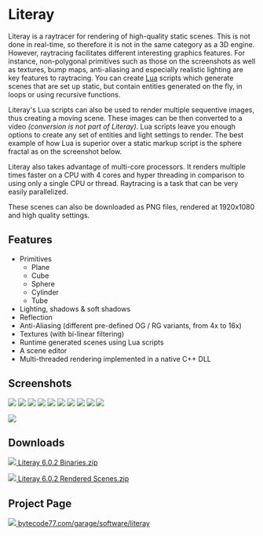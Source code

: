# Literay

Literay is a raytracer for rendering of high-quality static scenes. This is not
done in real-time, so therefore it is not in the same category as a 3D engine.
However, raytracing facilitates different interesting graphics features. For
instance, non-polygonal primitives such as those on the screenshots as well as
textures, bump maps, anti-aliasing and especially realistic lighting are key
features to raytracing. You can create
[Lua](https://en.wikipedia.org/wiki/Lua_%28programming_language%29) scripts
which generate scenes that are set up static, but contain entities generated on
the fly, in loops or using recursive functions.

Literay's Lua scripts can also be used to render multiple sequentive images,
thus creating a moving scene. These images can be then converted to a video
*(conversion is not part of Literay)*. Lua scripts leave you enough options to
create any set of entities and light settings to render. The best example of how
Lua is superior over a static markup script is the sphere fractal as on the
screenshot below.

Literay also takes advantage of multi-core processors. It renders multiple times
faster on a CPU with 4 cores and hyper threading in comparison to using only a
single CPU or thread. Raytracing is a task that can be very easily parallelized.

These scenes can also be downloaded as PNG files, rendered at 1920x1080 and high
quality settings.

## Features

* Primitives
  * Plane
  * Cube
  * Sphere
  * Cylinder
  * Tube
* Lighting, shadows & soft shadows
* Reflection
* Anti-Aliasing (different pre-defined OG / RG variants, from 4x to 16x)
* Textures (with bi-linear filtering)
* Runtime generated scenes using Lua scripts
* A scene editor
* Multi-threaded rendering implemented in a native C++ DLL

## Screenshots

[![](https://bytecode77.com/cache/thumbs/?path=images/sites/garage/software/literay/gallery/001.jpg&height=200)](https://bytecode77.com/images/sites/garage/software/literay/gallery/001.jpg)
[![](https://bytecode77.com/cache/thumbs/?path=images/sites/garage/software/literay/gallery/002.jpg&height=200)](https://bytecode77.com/images/sites/garage/software/literay/gallery/002.jpg)
[![](https://bytecode77.com/cache/thumbs/?path=images/sites/garage/software/literay/gallery/003.jpg&height=200)](https://bytecode77.com/images/sites/garage/software/literay/gallery/003.jpg)
[![](https://bytecode77.com/cache/thumbs/?path=images/sites/garage/software/literay/gallery/004.jpg&height=200)](https://bytecode77.com/images/sites/garage/software/literay/gallery/004.jpg)
[![](https://bytecode77.com/cache/thumbs/?path=images/sites/garage/software/literay/gallery/005.jpg&height=200)](https://bytecode77.com/images/sites/garage/software/literay/gallery/005.jpg)
[![](https://bytecode77.com/cache/thumbs/?path=images/sites/garage/software/literay/gallery/006.jpg&height=200)](https://bytecode77.com/images/sites/garage/software/literay/gallery/006.jpg)
[![](https://bytecode77.com/cache/thumbs/?path=images/sites/garage/software/literay/gallery/007.jpg&height=200)](https://bytecode77.com/images/sites/garage/software/literay/gallery/007.jpg)
[![](https://bytecode77.com/cache/thumbs/?path=images/sites/garage/software/literay/gallery/008.jpg&height=200)](https://bytecode77.com/images/sites/garage/software/literay/gallery/008.jpg)
[![](https://bytecode77.com/cache/thumbs/?path=images/sites/garage/software/literay/gallery/009.jpg&height=200)](https://bytecode77.com/images/sites/garage/software/literay/gallery/009.jpg)
[![](https://bytecode77.com/cache/thumbs/?path=images/sites/garage/software/literay/gallery/010.jpg&height=200)](https://bytecode77.com/images/sites/garage/software/literay/gallery/010.jpg)

![](https://bytecode77.com/images/sites/garage/software/literay/gallery/011.jpg)

## Downloads

[![](https://bytecode77.com/images/shared/fileicons/zip.png) Literay 6.0.2 Binaries.zip](https://bytecode77.com/downloads/garage/software/Literay%206.0.2%20Binaries.zip)

[![](https://bytecode77.com/images/shared/fileicons/zip.png) Literay 6.0.2 Rendered Scenes.zip](https://bytecode77.com/downloads/garage/software/Literay%206.0.2%20Rendered%20Scenes.zip)

## Project Page

[![](https://bytecode77.com/images/shared/favicon16.png) bytecode77.com/garage/software/literay](https://bytecode77.com/garage/software/literay)